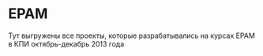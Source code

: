 EPAM
====

Тут выгружены все проекты, которые разрабатывались на курсах ЕРАМ в КПИ октябрь-декабрь 2013 года
